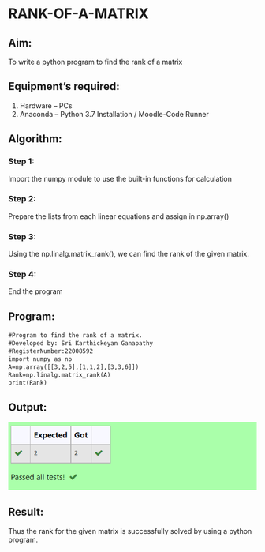 # RANK-OF-A-MATRIX
## Aim:
To write a python program to find the rank of a matrix
## Equipment’s required:
1. 	Hardware – PCs
2. 	Anaconda – Python 3.7 Installation / Moodle-Code Runner
## Algorithm:
### Step 1: 
Import the numpy module to use the built-in functions for calculation
### Step 2: 
Prepare the lists from each linear equations and assign in np.array()
### Step 3: 
Using the np.linalg.matrix_rank(), we can find the rank of the given matrix.
### Step 4:
End the program
 
## Program:
```
#Program to find the rank of a matrix.
#Developed by: Sri Karthickeyan Ganapathy
#RegisterNumber:22008592
import numpy as np
A=np.array([[3,2,5],[1,1,2],[3,3,6]])
Rank=np.linalg.matrix_rank(A)
print(Rank)
```
## Output:
![output](op1.png)
## Result:
Thus the rank for the given matrix is successfully solved by  using a python program.

